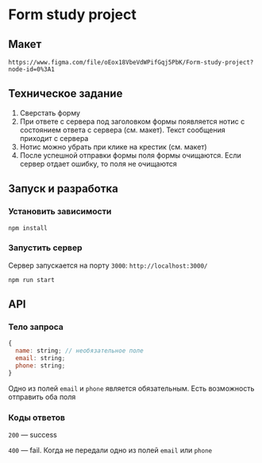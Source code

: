 # Form study project

## Макет
```
https://www.figma.com/file/oEox18VbeVdWPifGqj5PbK/Form-study-project?node-id=0%3A1
```

## Техническое задание

1. Сверстать форму
1. При ответе с сервера под заголовком формы появляется нотис с состоянием ответа с сервера (см. макет). Текст сообщения приходит с сервера
1. Нотис можно убрать при клике на крестик (см. макет)
1. После успешной отправки формы поля формы очищаются. Если сервер отдает ошибку, то поля не очищаются

## Запуск и разработка

### Установить зависимости
```
npm install
```

### Запустить сервер

Сервер запускается на порту `3000`: `http://localhost:3000/`

```
npm run start
```

## API

### Тело запроса

```js
{
  name: string; // необязательное поле
  email: string;
  phone: string;
}
 ```

Одно из полей `email` и `phone` является обязательным. Есть возможность отправить оба поля

### Коды ответов

`200` — success

`400` — fail. Когда не передали одно из полей `email` или `phone`
